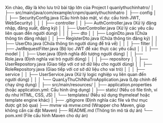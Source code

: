 Xin chào, đây là kho lưu trữ bài tập lớn của Project I 
quanlythuchinhatro/
 │
 ├── src/main/java/com/example/cnpm/quanlythuchinhatro
 │   ├── config
 │   │   ├── SecurityConfig.java (Cấu hình bảo mật, ví dụ: cấu hình JWT, WebSecurity)
 │   │
 │   ├── controller
 │   │   ├── AuthController.java (Xử lý đăng nhập, đăng xuất, đăng ký)
 │   │   ├── UserController.java (Xử lý các yêu cầu liên quan đến người dùng)
 │   │
 │   ├── dto
 │   │   ├── LoginDto.java (Chứa thông tin đăng nhập)
 │   │   ├── RegisterDto.java (Chứa thông tin đăng ký)
 │   │   ├── UserDto.java (Chứa thông tin người dùng để trả về)
 │   │
 │   ├── filter
 │   │   ├── JwtRequestFilter.java (Bộ lọc JWT để xác thực các yêu cầu)
 │   │
 │   ├── model
 │   │   ├── User.java (Định nghĩa đối tượng người dùng)
 │   │   ├── Role.java (Định nghĩa vai trò người dùng)
 │   │
 │   ├── repository
 │   │   ├── UserRepository.java (Giao tiếp với cơ sở dữ liệu cho người dùng)
 │   │   ├── RoleRepository.java (Giao tiếp với cơ sở dữ liệu cho vai trò)
 │   │
 │   ├── service
 │   │   ├── UserService.java (Xử lý logic nghiệp vụ liên quan đến người dùng)
 │   │
 │   └── QuanLyThuChiNhaTroApplication.java (Lớp chính để chạy ứng dụng)
 │
 ├── src/main/resources/
 │   ├── application.properties (hoặc application.yml: Cấu hình ứng dụng)
 │   ├── static/ (Nếu có file tĩnh, ví dụ như HTML, CSS, JS)
 │   └── templates/ (Nếu sử dụng thymeleaf hoặc template engine khác)
 │
 ├── .gitignore (Định nghĩa các file và thư mục được git bỏ qua)
 ├── mvnw và mvnw.cmd (Wrapper cho Maven, giúp không cần cài đặt Maven)
 ├── README.md (Thông tin mô tả dự án)
 └── pom.xml (File cấu hình Maven cho dự án)
